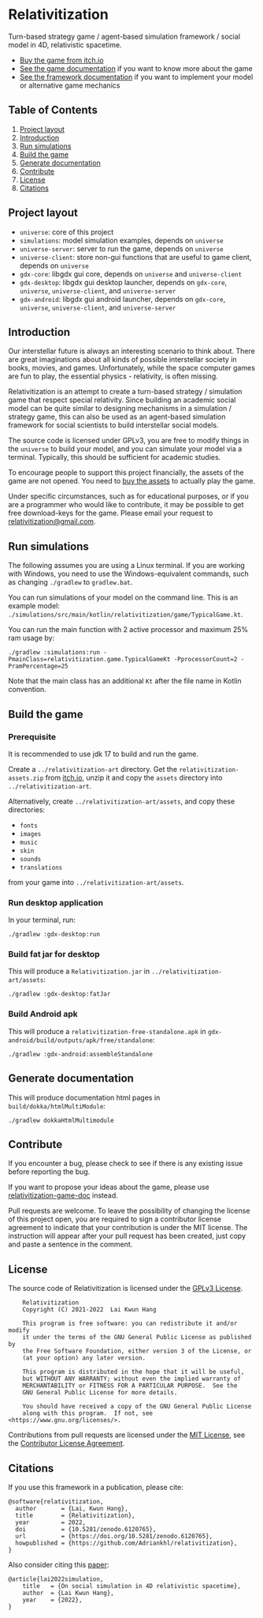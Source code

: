 # Relativitization

Turn-based strategy game / agent-based simulation framework / social model in 4D, relativistic
spacetime.

* [Buy the game from itch.io](https://adriankhl.itch.io/relativitization)
* [See the game documentation](https://github.com/Adriankhl/relativitization-game-doc) if you want
  to know more about the game
* [See the framework documentation](https://github.com/Adriankhl/relativitization-framework-doc) if
  you want to implement your model or alternative game mechanics

## Table of Contents

1. [Project layout](#project-layout)
2. [Introduction](#introduction)
3. [Run simulations](#run-simulations)
4. [Build the game](#build-the-game)
5. [Generate documentation](#generate-documentation)
6. [Contribute](#contribute)
7. [License](#license)
8. [Citations](#citations)

## Project layout

* `universe`: core of this project
* `simulations`: model simulation examples, depends on `universe`
* `universe-server`: server to run the game, depends on `universe`
* `universe-client`: store non-gui functions that are useful to game client, depends on `universe`
* `gdx-core`: libgdx gui core, depends on `universe` and  `universe-client`
* `gdx-desktop`: libgdx gui desktop launcher, depends on `gdx-core`, `universe`,  `universe-client`,
  and `universe-server`
* `gdx-android`: libgdx gui android launcher, depends on `gdx-core`, `universe`,  `universe-client`,
  and `universe-server`

## Introduction

Our interstellar future is always an interesting scenario to think about. There are great
imaginations about all kinds of possible interstellar society in books, movies, and games.
Unfortunately, while the space computer games are fun to play, the essential physics - relativity,
is often missing.

Relativitization is an attempt to create a turn-based strategy / simulation game that respect
special relativity. Since building an academic social model can be quite similar to designing
mechanisms in a simulation / strategy game, this can also be used as an agent-based simulation
framework for social scientists to build interstellar social models.

The source code is licensed under GPLv3, you are free to modify things in the `universe` to build
your model, and you can simulate your model via a terminal. Typically, this should be sufficient for
academic studies.

To encourage people to support this project financially, the assets of the game are not opened. You
need to [buy the assets](https://adriankhl.itch.io/relativitization) to actually play the game.

Under specific circumstances, such as for educational purposes, or if you are a programmer who would
like to contribute, it may be possible to get free download-keys for the game. Please email your
request to [relativitization@gmail.com](relativitization@gmail.com).

## Run simulations

The following assumes you are using a Linux terminal. If you are working with Windows, you need to
use the Windows-equivalent commands, such as changing `./gradlew` to `gradlew.bat`.

You can run simulations of your model on the command line. This is an example model:
`./simulations/src/main/kotlin/relativitization/game/TypicalGame.kt`.

You can run the main function with 2 active processor and maximum 25% ram usage by:

```
./gradlew :simulations:run -PmainClass=relativitization.game.TypicalGameKt -PprocessorCount=2 -PramPercentage=25
```

Note that the main class has an additional `Kt` after the file name in Kotlin convention.

## Build the game

### Prerequisite

It is recommended to use jdk 17 to build and run the game.

Create a `../relativitization-art` directory. Get the `relativitization-assets.zip`
from [itch.io](https://adriankhl.itch.io/relativitization), unzip it and copy the
`assets` directory into `../relativitization-art`.

Alternatively, create `../relativitization-art/assets`, and copy these directories:

* `fonts`
* `images`
* `music`
* `skin`
* `sounds`
* `translations`

from your game into `../relativitization-art/assets`.

### Run desktop application

In your terminal, run:

```
./gradlew :gdx-desktop:run
```

### Build fat jar for desktop

This will produce a `Relativitization.jar` in `../relativitization-art/assets`:

```
./gradlew :gdx-desktop:fatJar
```

### Build Android apk

This will produce a `relativitization-free-standalone.apk`
in `gdx-android/build/outputs/apk/free/standalone`:

```
./gradlew :gdx-android:assembleStandalone
```

## Generate documentation

This will produce documentation html pages in `build/dokka/htmlMultiModule`:

```
./gradlew dokkaHtmlMultimodule
```

## Contribute

If you encounter a bug, please check to see if there is any existing issue before reporting the bug.

If you want to propose your ideas about the game, please use
[relativitization-game-doc](https://github.com/Adriankhl/relativitization-game-doc) instead.

Pull requests are welcome. To leave the possibility of changing the license of this project open,
you are required to sign a contributor license agreement to indicate that your contribution is under
the MIT license. The instruction will appear after your pull request has been created, just copy and
paste a sentence in the comment.

## License

The source code of Relativitization is licensed under the [GPLv3 License](./LICENSE.md).

        Relativitization
        Copyright (C) 2021-2022  Lai Kwun Hang

        This program is free software: you can redistribute it and/or modify
        it under the terms of the GNU General Public License as published by
        the Free Software Foundation, either version 3 of the License, or
        (at your option) any later version.

        This program is distributed in the hope that it will be useful,
        but WITHOUT ANY WARRANTY; without even the implied warranty of
        MERCHANTABILITY or FITNESS FOR A PARTICULAR PURPOSE.  See the
        GNU General Public License for more details.

        You should have received a copy of the GNU General Public License
        along with this program.  If not, see <https://www.gnu.org/licenses/>.

Contributions from pull requests are licensed under the [MIT License](./CLALICENSE.md), see
the [Contributor License Agreement](./CLA.md).

## Citations

If you use this framework in a publication, please cite:

```
@software{relativitization,
  author       = {Lai, Kwun Hang},
  title        = {Relativitization},
  year         = 2022,
  doi          = {10.5281/zenodo.6120765},
  url          = {https://doi.org/10.5281/zenodo.6120765},
  howpublished = {https://github.com/Adriankhl/relativitization},
}
```

Also consider citing
this [paper](https://github.com/Adriankhl/relativitization-framework-doc/blob/main/papers/on-social-simulation-in-4D-relativistic-spacetime/pdf/paper.pdf):

```
@article{lai2022simulation,
    title   = {On social simulation in 4D relativistic spacetime}, 
    author  = {Lai Kwun Hang},
    year    = {2022},
}
```
